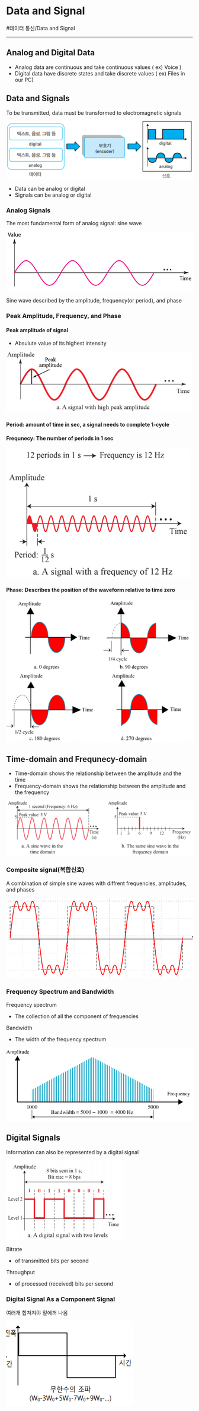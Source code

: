# Data and Signal
#데이터 통신/Data and Signal

---
## Analog and Digital Data
- Analog data are continuous and take continuous values ( ex) Voice )
- Digital data have discrete states and take discrete values ( ex) Files in our PC)

## Data and Signals
To be transmitted, data must be transformed to electromagnetic signals

![](./img/DS_1.PNG)

- Data can be analog or digital
- Signals can be analog or digital

### Analog Signals
The most fundamental form of analog signal: sine wave

![](./img/DS_2.PNG)

Sine wave described by the amplitude, frequency(or period), and phase

### Peak Amplitude, Frequency, and Phase
#### Peak amplitude of signal
- Absulute value of its highest intensity

![](./img/DS_3.PNG)

#### Period: amount of time in sec, a signal needs to complete 1-cycle
#### Frequnecy: The number of periods in 1 sec

![](./img/DS_4.PNG)

####  Phase: Describes the position of the waveform relative to time zero

![](./img/DS_5.PNG)


## Time-domain and Frequnecy-domain
- Time-domain shows the relationship between the amplitude and the time
- Frequency-domain shows the relationship between the amplitude and the frequency

![](./img/DS_6.PNG)

### Composite signal(복합신호)
A combination of simple sine waves with diffrent frequencies, amplitudes, and phases

![](./img/DS_7.PNG)

### Frequency Spectrum and Bandwidth
Frequency spectrum
- The collection of all the component of frequencies

Bandwidth
- The width of the frequency spectrum

![](./img/DS_8.PNG)

## Digital Signals
Information can also be represented by a digital signal

![](./img/DS_9.PNG)

Bitrate
- of transmitted bits per second

Throughput
- of processed (received) bits per second

### Digital Signal As a Component Signal
여러개 합쳐져야 밑에꺼 나옴

![](./img/DS_10.PNG)